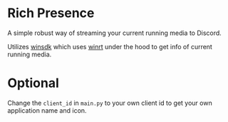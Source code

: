 # Rich Presence

A simple robust way of streaming your current running media to Discord.

Utilizes [winsdk](https://pypi.org/project/winsdk/) which uses [winrt](https://pypi.org/project/winrt/) under the hood to get info of current running media.

# Optional
Change the `client_id` in `main.py` to your own client id to get your own application name and icon.